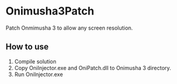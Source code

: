 # Onimusha3Patch

Patch Onmimusha 3 to allow any screen resolution.

## How to use
1. Compile solution
2. Copy OniInjector.exe and OniPatch.dll to Onimusha 3 directory.
3. Run OniInjector.exe
